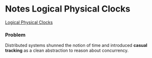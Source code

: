 # Notes Logical Physical Clocks

[Logical Physical Clocks](https://www.cse.buffalo.edu/tech-reports/2014-04.pdf)
### Problem
Distributed systems shunned the notion of time and introduced <b>casual tracking</b> as a clean abstraction to reason about concurrency.
